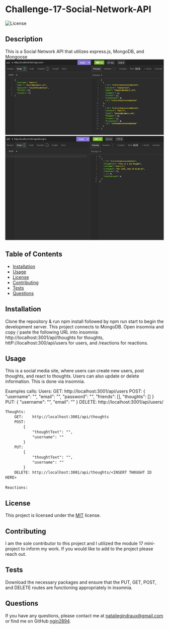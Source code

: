 # Challenge-17-Social-Network-API

![License](https://img.shields.io/badge/license-MIT-brightgreen)

## Description
This is a Social Network API that utilizes express.js, MongoDB, and Mongoose
![alt text](image.png)
![alt text](image-1.png)


## Table of Contents
- [Installation](#installation)
- [Usage](#usage)
- [License](#license)
- [Contributing](#contributing)
- [Tests](#tests)
- [Questions](#questions)

## Installation
Clone the repository & run npm install followed by npm run start to begin the development server. This project connects to MongoDB. Open insomnia and copy / paste the following URL into insomnia: http://localhost:3001/api/thoughts for thoughts, httP://localhost:300/api/users for users, and /reactions for reactions.

## Usage
This is a social media site, where users can create new users, post thoughts, and react to thoughts. Users can also update or delete information. This is done via insomnia. 

Examples calls: 
    Users: 
        GET:    http://localhost:3001/api/users
        POST:
            {
                "username": "",
                "email": "",
                "password": "",
                "friends": [],
                "thoughts": []
            }
        PUT: 
            {
                "username": "",
                "email": ""
            }
        DELETE: http://localhost:3001/api/users/<INSERT USER ID HERE>
    
    Thoughts: 
        GET:    http://localhost:3001/api/thoughts
        POST: 
            {
                "thoughtText": "",
                "username": ""
            }
        PUT: 
            {
                "thoughtText": "",
                "username": ""
            }
        DELETE: http://localhost:3001/api/thoughts/<INSERT THOUGHT ID HERE>

    Reactions: 
          

## License
This project is licensed under the [MIT]([License](https://opensource.org/licenses/MIT)) license.

## Contributing
I am the sole contributor to this project and I utilized the module 17 mini-project to inform my work. If you would like to add to the project please reach out. 

## Tests
Download the necessary packages and ensure that the PUT, GET, POST, and DELETE routes are functioning appropriately in insomnia. 

## Questions
If you have any questions, please contact me at [nataliegindraux@gmail.com](mailto:nataliegindraux@gmail.com) or find me on GitHub [ngin2894](https://github.com/ngin2894).